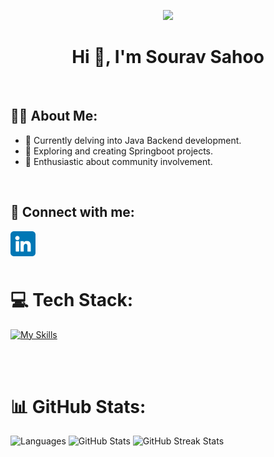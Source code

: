 <p align=center><img src="https://user-images.githubusercontent.com/115187902/230700872-d5f44b85-56c7-4e27-80a4-6e2db901e60c.gif" width=50%></p>
<h1 align=center>
    <strong> Hi 👋, I'm Sourav Sahoo </strong> 
</h1>

<br>

## 🧑‍💻 About Me:
- 🌱 Currently delving into Java Backend development.
- 🔭 Exploring and creating Springboot projects.
- 🎨 Enthusiastic about community involvement.

<br>

## 🤝 Connect with me:
<a href="https://www.linkedin.com/in/souravkumarsahoo08/"><img align="left" src="https://github.com/Anshul439/Anshul439/blob/main/Images/linkedin.png" alt="Sourav sahoo | LinkedIn" width=40px;/>
</a>

<br>
<br>
<br>

# 💻 Tech Stack:
[![My Skills](https://skillicons.dev/icons?i=java,spring,androidstudio,mysql,js,html,css)](https://skillicons.dev)

<br>
<br>

# 📊 GitHub Stats:
<div style="display: flex;">
    <div style="margin-right: 10px;">
        <img src="https://github-readme-stats.vercel.app/api/top-langs/?username=SouravSahoo08&layout=compact&theme=highcontrast" alt="Languages" style="height: 197px;">
        <img src="https://github-readme-stats.vercel.app/api?username=SouravSahoo08&show_icons=true&theme=highcontrast" alt="GitHub Stats" style="height: 197px;">
        <img src="https://github-readme-streak-stats.herokuapp.com/?user=SouravSahoo08&theme=highcontrast" alt="GitHub Streak Stats" style="height: 190px;">
    </div>
</div>
<br>


